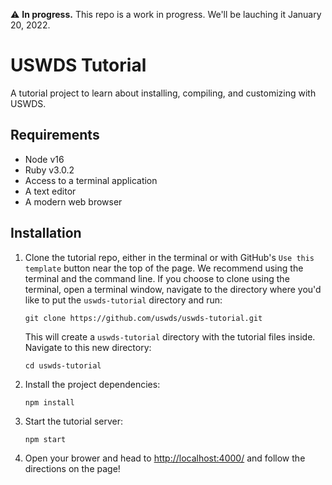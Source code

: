 :warning: **In progress.** This repo is a work in progress. We'll be lauching it January 20, 2022.

# USWDS Tutorial
A tutorial project to learn about installing, compiling, and customizing with USWDS.

## Requirements
- Node v16
- Ruby v3.0.2
- Access to a terminal application
- A text editor
- A modern web browser

## Installation
1. Clone the tutorial repo, either in the terminal or with GitHub's `Use this template` button near the top of the page. We recommend using the terminal and the command line. If you choose to clone using the terminal, open a terminal window, navigate to the directory where you'd like to put the `uswds-tutorial` directory and run:
    ```
    git clone https://github.com/uswds/uswds-tutorial.git
    ```

    This will create a `uswds-tutorial` directory with the tutorial files inside. Navigate to this new directory:

    ```
    cd uswds-tutorial
    ```

1. Install the project dependencies:

    ```
    npm install
    ```

1. Start the tutorial server:

    ```
    npm start
    ```

1. Open your brower and head to [http://localhost:4000/](http://localhost:4000/) and follow the directions on the page!


